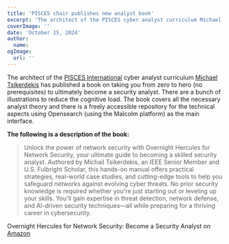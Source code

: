 ```yaml
---
title: 'PISCES chair publishes new analyst book'
excerpt: 'The architect of the PISCES cyber analyst curriculum Michael Tsikerdekis has published a new book on taking you from zero to hero to ultimately become a security analyst.'
coverImage: ''
date: 'October 15, 2024'
author:
  name:
ogImage:
  url: ''
---
```


The architect of the [PISCES International](https://www.linkedin.com/company/pisces-international/) cyber analyst curriculum [Michael Tsikerdekis](https://www.linkedin.com/in/michaeltsikerdekis/) has published a book on taking you from zero to hero (no prerequisites) to ultimately become a security analyst. There are a bunch of illustrations to reduce the cognitive load. The book covers all the necessary analyst theory and there is a freely accessible repository for the technical aspects using Opensearch (using the Malcolm platform) as the main interface.


**The following is a description of the book:**

> Unlock the power of network security with Overnight Hercules for Network Security, your ultimate guide to becoming a skilled security analyst. Authored by Michail Tsikerdekis, an IEEE Senior Member and U.S. Fulbright Scholar, this hands-on manual offers practical strategies, real-world case studies, and cutting-edge tools to help you safeguard networks against evolving cyber threats. No prior security knowledge is required whether you're just starting out or leveling up your skills. You'll gain expertise in threat detection, network defense, and AI-driven security techniques—all while preparing for a thriving career in cybersecurity.

Overnight Hercules for Network Security: Become a Security Analyst on [Amazon](https://www.amazon.com/dp/B0DH5CZG56)